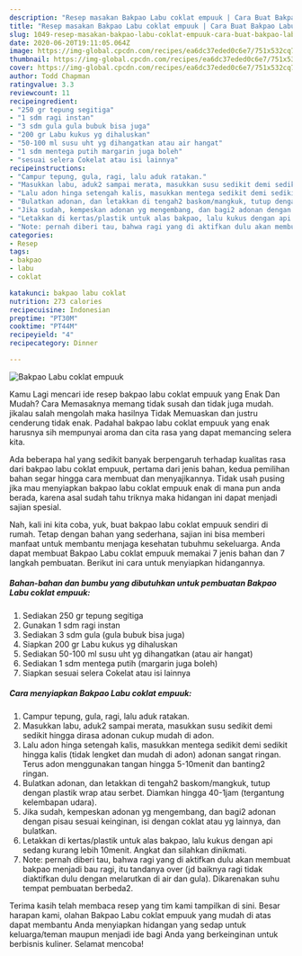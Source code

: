 ```yaml
---
description: "Resep masakan Bakpao Labu coklat empuuk | Cara Buat Bakpao Labu coklat empuuk Yang Enak Banget"
title: "Resep masakan Bakpao Labu coklat empuuk | Cara Buat Bakpao Labu coklat empuuk Yang Enak Banget"
slug: 1049-resep-masakan-bakpao-labu-coklat-empuuk-cara-buat-bakpao-labu-coklat-empuuk-yang-enak-banget
date: 2020-06-20T19:11:05.064Z
image: https://img-global.cpcdn.com/recipes/ea6dc37eded0c6e7/751x532cq70/bakpao-labu-coklat-empuuk-foto-resep-utama.jpg
thumbnail: https://img-global.cpcdn.com/recipes/ea6dc37eded0c6e7/751x532cq70/bakpao-labu-coklat-empuuk-foto-resep-utama.jpg
cover: https://img-global.cpcdn.com/recipes/ea6dc37eded0c6e7/751x532cq70/bakpao-labu-coklat-empuuk-foto-resep-utama.jpg
author: Todd Chapman
ratingvalue: 3.3
reviewcount: 11
recipeingredient:
- "250 gr tepung segitiga"
- "1 sdm ragi instan"
- "3 sdm gula gula bubuk bisa juga"
- "200 gr Labu kukus yg dihaluskan"
- "50-100 ml susu uht yg dihangatkan atau air hangat"
- "1 sdm mentega putih margarin juga boleh"
- "sesuai selera Cokelat atau isi lainnya"
recipeinstructions:
- "Campur tepung, gula, ragi, lalu aduk ratakan."
- "Masukkan labu, aduk2 sampai merata, masukkan susu sedikit demi sedikit hingga dirasa adonan cukup mudah di adon."
- "Lalu adon hinga setengah kalis, masukkan mentega sedikit demi sedikit hingga kalis (tidak lengket dan mudah di adon) adonan sangat ringan. Terus adon menggunakan tangan hingga 5-10menit dan banting2 ringan."
- "Bulatkan adonan, dan letakkan di tengah2 baskom/mangkuk, tutup dengan plastik wrap atau serbet. Diamkan hingga 40-1jam (tergantung kelembapan udara)."
- "Jika sudah, kempeskan adonan yg mengembang, dan bagi2 adonan dengan pisau sesuai keinginan, isi dengan coklat atau yg lainnya, dan bulatkan."
- "Letakkan di kertas/plastik untuk alas bakpao, lalu kukus dengan api sedang kurang lebih 10menit. Angkat dan silahkan dinikmati."
- "Note: pernah diberi tau, bahwa ragi yang di aktifkan dulu akan membuat bakpao menjadi bau ragi, itu tandanya over (jd baiknya ragi tidak diaktifkan dulu dengan melarutkan di air dan gula). Dikarenakan suhu tempat pembuatan berbeda2."
categories:
- Resep
tags:
- bakpao
- labu
- coklat

katakunci: bakpao labu coklat 
nutrition: 273 calories
recipecuisine: Indonesian
preptime: "PT30M"
cooktime: "PT44M"
recipeyield: "4"
recipecategory: Dinner

---
```



![Bakpao Labu coklat empuuk](https://img-global.cpcdn.com/recipes/ea6dc37eded0c6e7/751x532cq70/bakpao-labu-coklat-empuuk-foto-resep-utama.jpg)

Kamu Lagi mencari ide resep bakpao labu coklat empuuk yang Enak Dan Mudah? Cara Memasaknya memang tidak susah dan tidak juga mudah. jikalau salah mengolah maka hasilnya Tidak Memuaskan dan justru cenderung tidak enak. Padahal bakpao labu coklat empuuk yang enak harusnya sih mempunyai aroma dan cita rasa yang dapat memancing selera kita.



Ada beberapa hal yang sedikit banyak berpengaruh terhadap kualitas rasa dari bakpao labu coklat empuuk, pertama dari jenis bahan, kedua pemilihan bahan segar hingga cara membuat dan menyajikannya. Tidak usah pusing jika mau menyiapkan bakpao labu coklat empuuk enak di mana pun anda berada, karena asal sudah tahu triknya maka hidangan ini dapat menjadi sajian spesial.


Nah, kali ini kita coba, yuk, buat bakpao labu coklat empuuk sendiri di rumah. Tetap dengan bahan yang sederhana, sajian ini bisa memberi manfaat untuk membantu menjaga kesehatan tubuhmu sekeluarga. Anda dapat membuat Bakpao Labu coklat empuuk memakai 7 jenis bahan dan 7 langkah pembuatan. Berikut ini cara untuk menyiapkan hidangannya.

<!--inarticleads1-->

##### Bahan-bahan dan bumbu yang dibutuhkan untuk pembuatan Bakpao Labu coklat empuuk:

1. Sediakan 250 gr tepung segitiga
1. Gunakan 1 sdm ragi instan
1. Sediakan 3 sdm gula (gula bubuk bisa juga)
1. Siapkan 200 gr Labu kukus yg dihaluskan
1. Sediakan 50-100 ml susu uht yg dihangatkan (atau air hangat)
1. Sediakan 1 sdm mentega putih (margarin juga boleh)
1. Siapkan sesuai selera Cokelat atau isi lainnya




<!--inarticleads2-->

##### Cara menyiapkan Bakpao Labu coklat empuuk:

1. Campur tepung, gula, ragi, lalu aduk ratakan.
1. Masukkan labu, aduk2 sampai merata, masukkan susu sedikit demi sedikit hingga dirasa adonan cukup mudah di adon.
1. Lalu adon hinga setengah kalis, masukkan mentega sedikit demi sedikit hingga kalis (tidak lengket dan mudah di adon) adonan sangat ringan. Terus adon menggunakan tangan hingga 5-10menit dan banting2 ringan.
1. Bulatkan adonan, dan letakkan di tengah2 baskom/mangkuk, tutup dengan plastik wrap atau serbet. Diamkan hingga 40-1jam (tergantung kelembapan udara).
1. Jika sudah, kempeskan adonan yg mengembang, dan bagi2 adonan dengan pisau sesuai keinginan, isi dengan coklat atau yg lainnya, dan bulatkan.
1. Letakkan di kertas/plastik untuk alas bakpao, lalu kukus dengan api sedang kurang lebih 10menit. Angkat dan silahkan dinikmati.
1. Note: pernah diberi tau, bahwa ragi yang di aktifkan dulu akan membuat bakpao menjadi bau ragi, itu tandanya over (jd baiknya ragi tidak diaktifkan dulu dengan melarutkan di air dan gula). Dikarenakan suhu tempat pembuatan berbeda2.




Terima kasih telah membaca resep yang tim kami tampilkan di sini. Besar harapan kami, olahan Bakpao Labu coklat empuuk yang mudah di atas dapat membantu Anda menyiapkan hidangan yang sedap untuk keluarga/teman maupun menjadi ide bagi Anda yang berkeinginan untuk berbisnis kuliner. Selamat mencoba!
